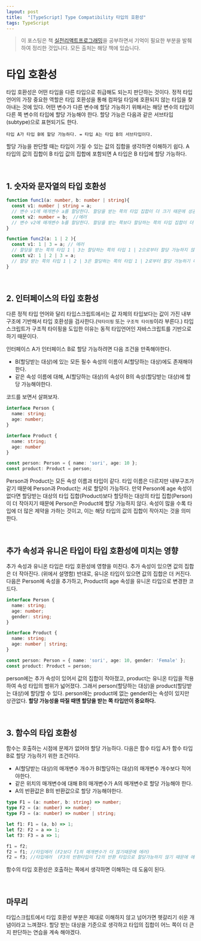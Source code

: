 ```yaml
---
layout: post
title:  "[TypeScript] Type Compatibility 타입의 호환성"
tags: TypeScript
---
```



> 이 포스팅은 책 [실전리액트프로그래밍](http://www.kyobobook.co.kr/product/detailViewKor.laf?ejkGb=KOR&mallGb=KOR&barcode=9788966262670)을 공부하면서 기억이 필요한 부분을 발췌하여 정리한 것입니다. 모든 출처는 해당 책에 있습니다.
 


# 타입 호환성

타입 호환성은 어떤 타입을 다른 타입으로 취급해도 되는지 판단하는 것이다. 정적 타입 언어의 가장 중요한 역할은 타입 호환성을 통해 컴파일 타임에 호환되지 않는 타입을 찾아내는 것에 있다. 어떤 변수가 다른 변수에 할당 가능하기 위해서는 해당 변수의 타입이 다른 쪽 변수의 타입에 할당 가능해야 한다. 
  할당 가능은 다음과 같은 서브타입(subtype)으로 표현되기도 한다.

`타입 A가 타입 B에 할당 가능하다. = 타입 A는 타입 B의 서브타입이다.`

할당 가능을 판단할 때는 타입이 가질 수 있는 값의 집합을 생각하면 이해하기 쉽다. A 타입의 값의 집합이 B 타입 값의 집합에 포함되면 A 타입은 B 타입에 할당 가능하다. 

<br />

## 1. 숫자와 문자열의 타입 호환성

```typescript
function func1(a: number, b: number | string){
  const v1: number | string = a;
  // 변수 v1에 매개변수 a를 할당한다. 할당을 받는 쪽의 타입 집합이 더 크기 때문에 성공   
  const v2: number = b;  //에러 
  // 변수 v2에 매개변수 b를 할당한다. 할당을 받는 쪽보다 할당하는 쪽의 타입 집합이 더 크기 때문에 에러
}
```

```typescript
function func2(a: 1 | 2 ){
  const v1: 1 | 3 = a; // 에러
  // 할당을 받는 쪽의 타입 1 | 3는 할당하는 쪽의 타입 1 | 2으로부터 할당 가능하지 않기 때문에 에러
  const v2: 1 | 2 | 3 = a; 
  // 할당 받는 쪽의 타입 1 | 2 | 3은 할당하는 쪽의 타입 1 | 2로부터 할당 가능하기 때문에 성공  
}
```
<br />


## 2. 인터페이스의 타입 호환성 

다른 정적 타입 언어와 달리 타입스크립트에서는 값 자체의 타입보다는 값이 가진 내부 구조에 기반해서 타입 호환성을 검사한다.(`덕타이핑` 또는 `구조적 타이핑`이라 부른다.) 타입스크립트가 구조적 타이핑을 도입한 이유는 동적 타입언어인 자바스크립트를 기반으로 하기 때문이다.

인터페이스 A가 인터페이스 B로 할당 가능하려면 다음 조건을 만족해야한다.
- B(할당받는 대상)에 있는 모든 필수 속성의 이름이 A(할당하는 대상)에도 존재해야한다.
- 같은 속성 이름에 대해, A(할당하는 대상)의 속성이 B의 속성(할당받는 대상)에 할당 가능해야한다.

코드를 보면서 살펴보자.

```typescript
interface Person {
  name: string;
  age: number;
}

interface Product {
  name: string;
  age: number
}

const person: Person = { name: 'sori', age: 10 };
const product: Product = person;
```

Person과 Product는 모든 속성 이름과 타입이 같다. 타입 이름은 다르지만 내부구조가 같기 때문에 Person과 Product는 서로 할당이 가능하다.
만약 Person에 age 속성이 없다면 할당받는 대상의 타입 집합(Product)보다 할당하는 대상의 타입 집합(Person)이 더 작아지기 때문에 Person은 Product에 할당 가능하지 않다. 속성이 많을 수록 타입에 더 많은 제약을 가하는 것이고, 이는 해당 타입의 값의 집합이 작아지는 것을 의미한다. 

<br />


## 추가 속성과 유니온 타입이 타입 호환성에 미치는 영향

추가 속성과 유니온 타입은 타입 호환성에 영향을 미친다. 추가 속성이 있으면 값의 집합은 더 작아진다. (위에서 설명함) 반대로, 유니온 타입이 있으면 값의 집합은 더 커진다.
  다음은 Person에 속성을 추가하고, Product의 age 속성을 유니온 타입으로 변경한 코드다.

```typescript
interface Person {
  name: string;
  age: number;
  gender: string;
}

interface Product {
  name: string;
  age: number | string;
}

const person: Person = { name: 'sori', age: 10, gender: 'Female' };
const product: Product = person;
```  

person에는 추가 속성이 있어서 값의 집합이 작아졌고, product는 유니온 타입을 적용하여 속성 타입의 범위가 넓어졌다. 그래서 person(할당하는 대상)을 product(할당받는 대상)에 할당할 수 있다. person에는 product에 없는 gender라는 속성이 있지만 상관없다. **할당 가능성을 따질 때엔 할당을 받는 쪽 타입만이 중요하다.**

<br />

## 3. 함수의 타입 호환성

함수는 호출하는 시점에 문제가 없어야 할당 가능하다. 다음은 함수 타입 A가 함수 타입 B로 할당 가능하기 위한 조건이다.

- A(할당받는 대상)의 매개변수 개수가 B(할당하는 대상)의 매개변수 개수보다 적어야한다.
- 같은 위치의 매개변수에 대해 B의 매개변수가 A의 매개변수로 할당 가능해야 한다.
- A의 반환값은 B의 반환값으로 할당 가능해야한다.

```typescript
type F1 = (a: number, b: string) => number;
type F2 = (a: number) => number;
type F3 = (a: number) => number | string;

let f1: F1 = (a, b) => 1;
let f2: F2 = a => 1;
let f3: F3 = a => 1;

f1 = f2; 
f2 = f1; //타입에러 (F2보다 f1의 매개변수가 더 많기때문에 에러)
f2 = f3; //타입에러  (F3의 반환타입이 f2의 반환 타입으로 할당가능하지 않기 때문에 에러)
```
함수의 타입 호환성은 호출하는 쪽에서 생각하면 이해하는 데 도움이 된다.

<br />

## 마무리

타입스크립트에서 타입 호환성 부분은 제대로 이해하지 않고 넘어가면 헷갈리기 쉬운 개념이라고 느껴졌다. 할당 받는 대상을 기준으로 생각하고 타입의 집합이 어느 쪽이 더 큰지 판단하는 연습을 계속 해야겠다.   





